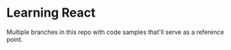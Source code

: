Learning React
==============

Multiple branches in this repo with code samples
that'll serve as a reference point.